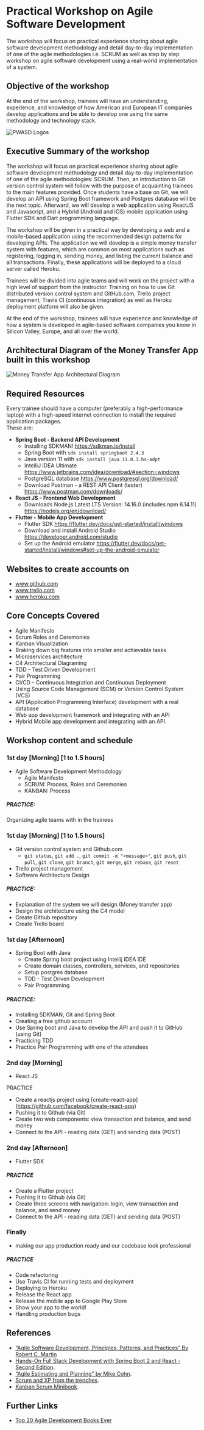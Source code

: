 # Practical Workshop on Agile Software Development

The workshop will focus on practical experience sharing about agile software development methodology and detail day-to-day implementation of one of the agile methodologies i.e. SCRUM as well as step by step workshop on agile software development using a real-world implementation of a system.

## Objective of the workshop 
At the end of the workshop, trainees will have an understanding, experience, and knowledge of how American and European IT companies develop applications and be able to develop one using the same methodology and technology stack.

![PWASD Logos](PWASD_poster.png)

## Executive Summary of the workshop

The workshop will focus on practical experience sharing about agile software development methodology and detail day-to-day implementation of one of the agile methodologies: SCRUM. Then, an introduction to Git version control system will follow with the purpose of acquainting trainees to the main features provided. Once students have a base on Git, we will develop an API using Spring Boot framework and Postgres database will be the next topic. Afterward, we will develop a web application using ReactJS and Javascript, and a Hybrid (Android and iOS) mobile application using Flutter SDK and Dart programming language.  

The workshop will be given in a practical way by developing a web and a mobile-based application using the recommended design patterns for developing APIs. The application we will develop is a simple money transfer system with features, which are common on most applications such as registering, logging in, sending money, and listing the current balance and all transactions. Finally, these applications will be deployed to a cloud server called Heroku.  

Trainees will be divided into agile teams and will work on the project with a high level of support from the instructor. Training on how to use Git distributed version control system and GitHub.com, Trello project management, Travis CI (continuous integration) as well as Heroku deployment platform will also be given.  

At the end of the workshop, trainees will have experience and knowledge of how a system is developed in agile-based software companies you know in Silicon Valley, Europe, and all over the world.  

## Architectural Diagram of the Money Transfer App built in this workshop  
![Money Transfer App Architectural Diagram](Money_Transfer_App_Architectural_Diagram.png)

## Required Resources
Every trainee should have a computer (preferably a high-performance laptop) with a high-speed internet connection to install the required application packages.  
These are:  
- **Spring Boot - Backend API Development**
  - Installing SDKMAN! https://sdkman.io/install
  - Spring Boot with `sdk install springboot 2.4.3`
  - Java version 11 with `sdk install java 11.0.3.hs-adpt`
  - IntelliJ IDEA Ultimate https://www.jetbrains.com/idea/download/#section=windows
  - PostgreSQL database https://www.postgresql.org/download/
  - Download Postman - a REST API Client (tester) https://www.postman.com/downloads/
- **React JS - Frontend Web Development**
  - Downloads Node.js Latest LTS Version: 14.16.0 (includes npm 6.14.11) https://nodejs.org/en/download/
- **Flutter - Mobile App Development**
  - Flutter SDK https://flutter.dev/docs/get-started/install/windows
  - Download and install Android Studio https://developer.android.com/studio
  - Set up the Android emulator https://flutter.dev/docs/get-started/install/windows#set-up-the-android-emulator

## Websites to create accounts on
- www.github.com
- www.trello.com
- www.heroku.com

## Core Concepts Covered
- Agile Manifesto
- Scrum Roles and Ceremonies
- Kanban Visualization
- Braking down big features into smaller and achievable tasks
- Microservices architecture
- C4 Architectural Diagraming
- TDD - Test Driven Development
- Pair Programming
- CI/CD - Continuous Integration and Continuous Deployment
- Using Source Code Management (SCM) or Version Control System (VCS)
- API (Application Programming Interface) development with a real database
- Web app development framework and integrating with an API
- Hybrid Mobile app development and integrating with an API. 

## Workshop content and schedule
### 1st day [Morning] [1 to 1.5 hours]
- Agile Software Development Methodology
  - Agile Manifesto
  - SCRUM: Process, Roles and Ceremonies
  - KANBAN: Process

##### PRACTICE:
Organizing agile teams with in the trainees

### 1st day [Morning] [1 to 1.5 hours]
- Git version control system and Github.com
  - `git status`, `git add .`, `git commit -m "<message>"`, `git push`, `git pull`, `git clone`, `git branch`, `git merge`, `git rebase`, `git reset` 
- Trello project management
- Software Architecture Design
  
##### PRACTICE:
- Explanation of the system we will design (Money transfer app)
- Design the architecture using the C4 model
- Create Github repository
- Create Trello board

### 1st day [Afternoon]
- Spring Boot with Java
  - Create Spring boot project using Intellij IDEA IDE
  - Create domain classes, controllers, services, and repositories
  - Setup postgres database
  - TDD - Test Driven Development
  - Pair Programming

##### PRACTICE: 
- Installing SDKMAN, Git and Spring Boot
- Creating a free github account
- Use Spring boot and Java to develop the API and push it to GitHub (using Git)
- Practicing TDD
- Practice Pair Programming with one of the attendees

### 2nd day [Morning]
- React JS

PRACTICE
- Create a reactjs project using [create-react-app] (https://github.com/facebook/create-react-app)
- Pushing it to Github (via Git)
- Create two web components: view transaction and balance, and send money
- Connect to the API - reading data (GET) and sending data (POST)

### 2nd day [Afternoon]
- Flutter SDK

##### PRACTICE
- Create a Flutter project
- Pushing it to Github (via Git)
- Create three screens with navigation: login, view transaction and balance, and send money
- Connect to the API - reading data (GET) and sending data (POST)

### Finally
- making our app production ready and our codebase look professional

##### PRACTICE
- Code refactoring
- Use Travis CI for running tests and deployment
- Deploying to Heroku
- Release the React app
- Release the mobile app to Google Play Store
- Show your app to the world!
- Handling production bugs

## References
- [“Agile Software Development, Principles, Patterns, and Practices” By Robert C. Martin](http://www.amazon.com/gp/product/0135974445?ie=UTF8&tag=lstasd01-20&linkCode=as2&camp=1789&creative=9325&creativeASIN=0135974445)  
- [Hands-On Full Stack Development with Spring Boot 2 and React - Second Edition](https://www.packtpub.com/product/hands-on-full-stack-development-with-spring-boot-2-and-react-second-edition/9781838822361). 
- [“Agile Estimating and Planning” by Mike Cohn](http://www.amazon.com/gp/product/0131479415?ie=UTF8&tag=lstasd01-20&linkCode=as2&camp=1789&creative=9325&creativeASIN=0131479415). 
- [Scrum and XP from the trenches](https://www.crisp.se/bocker-och-produkter/scrum-and-xp-from-the-trenches). 
- [Kanban Scrum Minibook](http://www.infoq.com/minibooks/kanban-scrum-minibook). 

## Further Links
- [Top 20 Agile Development Books Ever](http://noop.nl/2008/06/top-20-best-agile-development-books-ever.html)



